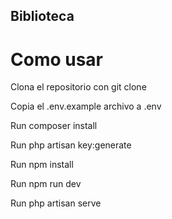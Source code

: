 ## Biblioteca
# Como usar

Clona el repositorio con git clone

Copia el .env.example archivo a .env

Run composer install

Run php artisan key:generate

Run npm install

Run npm run dev

Run php artisan serve
